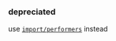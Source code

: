 ### depreciated

use [`import/performers`](https://github.com/denzeus/api-design/blob/master/import/performers.md) instead
